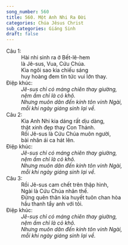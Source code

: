 ```yaml
---
song_number: 560
title: 560. Một Anh Nhi Ra Đời
categories: Chúa Jêsus Christ
sub_categories: Giáng Sinh
draft: false
---
```

<dl><dt>Câu 1:</dt><dd data-verse="1">Hài nhi sinh ra ở Bết-lê-hem <br/>là Jê-sus, Vua, Cứu Chúa. <br/>Kìa ngôi sao kia chiếu sáng <br/>huy hoàng đem tin tức vui lớn thay. </dd><dt>Điệp khúc:</dt><dd data-chorus="1"><em>Jê-sus chỉ có máng chiên thay giường, <br/>nệm ấm chỉ là cỏ khô. <br/>Nhưng muôn dân đến kính tôn vinh Ngài, <br/>mỗi khi ngày giáng sinh lại về. </em></dd><dt>Câu 2:</dt><dd data-verse="2">Kìa Anh Nhi kia dáng rất dịu dàng, <br/>thật xinh đẹp thay Con Thánh. <br/>Rồi Jê-sus là Cứu Chúa muôn người, <br/>bài nhân ái ca hát lên. </dd><dt>Điệp khúc:</dt><dd data-chorus="1"><em>Jê-sus chỉ có máng chiên thay giường, <br/>nệm ấm chỉ là cỏ khô. <br/>Nhưng muôn dân đến kính tôn vinh Ngài, <br/>mỗi khi ngày giáng sinh lại về. </em></dd><dt>Câu 3:</dt><dd data-verse="3">Rồi Jê-sus cam chết trên thập hình, <br/>Ngài là Cứu Chúa nhân thế. <br/>Đừng quên thân kia huyết tuôn chan hòa <br/>hầu thanh tẩy anh với tôi. </dd><dt>Điệp khúc:</dt><dd data-chorus="1"><em>Jê-sus chỉ có máng chiên thay giường, <br/>nệm ấm chỉ là cỏ khô. <br/>Nhưng muôn dân đến kính tôn vinh Ngài, <br/>mỗi khi ngày giáng sinh lại về. </em></dd></dl>